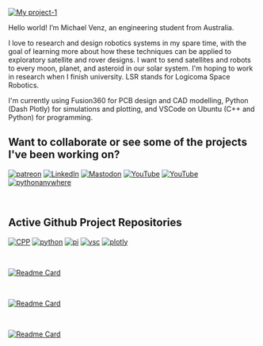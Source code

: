 <!---
roboticsmick/roboticsmick is a ✨ special ✨ repository because its `README.md` (this file) appears on your GitHub profile.
You can click the Preview link to take a look at your changes.
--->

[![My project-1](https://user-images.githubusercontent.com/70121687/205558250-7548195b-f130-43a9-b60a-7b64c4d65b2f.png)](https://michaelvenz.com/)

Hello world! I’m Michael Venz, an engineering student from Australia.

I love to research and design robotics systems in my spare time, with the goal of learning more about how these techniques can be applied to exploratory satellite and rover designs. I want to send satellites and robots to every moon, planet, and asteroid in our solar system. I'm hoping to work in research when I finish university. LSR stands for Logicoma Space Robotics. 

I'm currently using Fusion360 for PCB design and CAD modelling, Python (Dash Plotly) for simulations and plotting, and VSCode on Ubuntu (C++ and Python) for programming.

## Want to collaborate or see some of the projects I've been working on? 

[![patreon]][patreon-url]
[![LinkedIn]][LinkedIn-url]
[![Mastodon]][Mastodon-url]
[![YouTube]][YouTube-url]
[![YouTube]][YouTube-url]
[![pythonanywhere]][pythonanywhere-url]

<br>

## Active Github Project Repositories

[![CPP][cpp]][cpp-url]
[![python]][pythonanywhere-url]
[![pi]][pi-url]
[![vsc]][vsc-url]
[![plotly]][plotly-url]

<br>

[![Readme Card](https://github-readme-stats.vercel.app/api/pin/?username=roboticsmick&repo=LSR_RA&theme=dracula)](https://github.com/roboticsmick/LSR_RA)

<br>

[![Readme Card](https://github-readme-stats.vercel.app/api/pin/?username=roboticsmick&repo=LSR_GPS_BASE_STATION&theme=dracula)](https://github.com/roboticsmick/LSR_GPS_BASE_STATION)

<br>

[![Readme Card](https://github-readme-stats.vercel.app/api/pin/?username=roboticsmick&repo=LSR_GPS_TRACKER&theme=dracula)](https://github.com/roboticsmick/LSR_GPS_TRACKER)

<br>
<br>

[cpp]: https://img.shields.io/badge/C/C++-black.svg?style=for-the-badge&logo=C%2B%2B&logoColor=wh
[cpp-url]: https://github.com/roboticsmick/LSR_RA
[pi]:https://img.shields.io/badge/-Raspberry%20Pi-C51A4A?style=for-the-badge&logo=Raspberry-Pi
[pi-url]: https://github.com/roboticsmick/LSR_RA
[vsc]:https://img.shields.io/badge/Visual%20Studio%20Code-0078d7.svg?style=for-the-badge&logo=visual-studio-code&logoColor=white
[vsc-url]: https://github.com/roboticsmick/LSR_RA
[plotly]:https://img.shields.io/badge/Dash%20Plotly-%233F4F75.svg?style=for-the-badge&logo=plotly&logoColor=white
[plotly-url]: https://roboticsmick.pythonanywhere.com/
[python]:https://img.shields.io/badge/Python-3670A0?style=for-the-badge&logo=python&logoColor=ffdd54
[python-url]: https://roboticsmick.pythonanywhere.com/

[patreon]:https://img.shields.io/badge/Patreon-F96854?style=for-the-badge&logo=patreon&logoColor=white
[patreon-url]: patreon.com/user?u=64698997
[LinkedIn]:https://img.shields.io/badge/linkedin-%230077B5.svg?style=for-the-badge&logo=linkedin&logoColor=white
[LinkedIn-url]: https://www.linkedin.com/in/roboticsmick/
[Mastodon]:https://img.shields.io/badge/-MASTODON-%232B90D9?style=for-the-badge&logo=mastodon&logoColor=white
[Mastodon-url]: https://mastodon.au/@roboticsmick
[YouTube]:https://img.shields.io/badge/YouTube-%23FF0000.svg?style=for-the-badge&logo=YouTube&logoColor=white
[YouTube-url]: https://www.youtube.com/@logicomaspacerobotics
[Projects]:https://img.shields.io/badge/Project%20Log-%23117AC9.svg?style=for-the-badge&logo=WordPress&logoColor=white
[Projects-url]: https://michaelvenz.com/
[pythonanywhere]:https://img.shields.io/badge/LSR%20Toolbox-3670A0?style=for-the-badge&logo=python&logoColor=ffdd54
[pythonanywhere-url]: https://roboticsmick.pythonanywhere.com/
